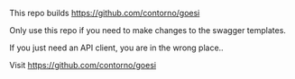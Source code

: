 This repo builds https://github.com/contorno/goesi

Only use this repo if you need to make changes to the swagger templates.

If you just need an API client, you are in the wrong place.. 

Visit https://github.com/contorno/goesi